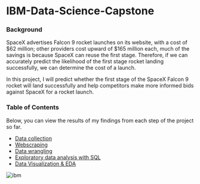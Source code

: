 # IBM-Data-Science-Capstone

### Background
SpaceX advertises Falcon 9 rocket launches on its website, with a cost of $62 million; other providers cost upward of $165 million each, much of the savings is because SpaceX can reuse the first stage. Therefore, if we can accurately predict the likelihood of the first stage rocket landing successfully, we can determine the cost of a launch. 

In this project, I will predict whether the first stage of the SpaceX Falcon 9 rocket will land successfully and help competitors make more informed bids against SpaceX for a rocket launch.

### Table of Contents
Below, you can view the results of my findings from each step of the project so far.
- [Data collection](https://github.com/kellibelcher/IBM-Data-Science-Capstone/blob/master/Week%201%20Lab:%20Spacex%20Data%20Collection.ipynb)
- [Webscraping](https://github.com/kellibelcher/IBM-Data-Science-Capstone-2/blob/master/Week%201%20Lab:%20Webscraping.ipynb)
- [Data wrangling](https://github.com/kellibelcher/IBM-Data-Science-Capstone/blob/master/Lab%202:%20Data%20Wrangling.ipynb) 
- [Exploratory data analysis with SQL](https://github.com/kellibelcher/IBM-Data-Science-Capstone/blob/master/Lab%203:%20SQL%20EDA.ipynb)
- [Data Visualization & EDA](https://github.com/kellibelcher/IBM-Data-Science-Capstone/blob/master/Lab%204:%20EDA%20Data%20viz.ipynb)







![ibm](https://media.designrush.com/inspiration_images/134929/conversions/_1512513081_152_ibm-mobile.jpg)
